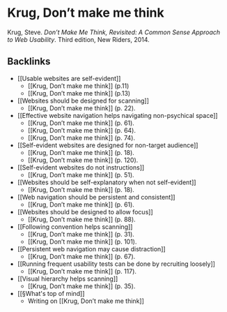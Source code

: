 # Krug, Don’t make me think
Krug, Steve. *Don’t Make Me Think, Revisited: A Common Sense Approach to Web Usability*. Third edition, New Riders, 2014.

## Backlinks
* [[Usable websites are self-evident]]
	* [[Krug, Don’t make me think]] (p.11)
	* [[Krug, Don’t make me think]] (p.13)
* [[Websites should be designed for scanning]]
	* [[Krug, Don’t make me think]] (p. 22).
* [[Effective website navigation helps navigating non-psychical space]]
	* [[Krug, Don’t make me think]]  (p. 61).
	* [[Krug, Don’t make me think]]  (p. 64).
	* [[Krug, Don’t make me think]]  (p. 74).
* [[Self-evident websites are designed for non-target audience]]
	* [[Krug, Don’t make me think]] (p. 18).
	* [[Krug, Don’t make me think]] (p. 120).
* [[Self-evident websites do not instructions]]
	* [[Krug, Don’t make me think]] (p. 51).
* [[Websites should be self-explanatory when not self-evident]]
	* [[Krug, Don’t make me think]] (p. 18).
* [[Web navigation should be persistent and consistent]]
	* [[Krug, Don’t make me think]] (p. 61).
* [[Websites should be designed to allow focus]]
	* [[Krug, Don’t make me think]] (p. 88).
* [[Following convention helps scanning]]
	* [[Krug, Don’t make me think]] (p. 31).
	* [[Krug, Don’t make me think]] (p.  101).
* [[Persistent web navigation may cause distraction]]
	* [[Krug, Don’t make me think]] (p. 67).
* [[Running frequent usability tests can be done by recruiting loosely]]
	* [[Krug, Don’t make me think]] (p. 117).
* [[Visual hierarchy helps scanning]]
	* [[Krug, Don’t make me think]] (p. 35).
* [[§What's top of mind]]
	* Writing on [[Krug, Don’t make me think]]

<!-- #evergreen #literature -->

<!-- {BearID:48B689EF-ABB7-4F26-806A-2E6E9BA78C92-422-0000C9A07974233E} -->
